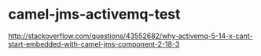 # camel-jms-activemq-test

http://stackoverflow.com/questions/43552682/why-activemq-5-14-x-cant-start-embedded-with-camel-jms-component-2-18-3
